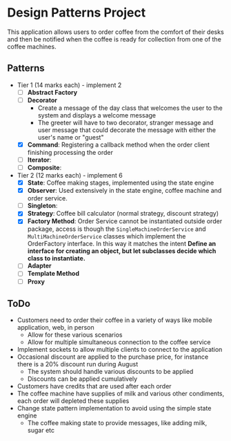 # Design Patterns Project

This application allows users to order coffee from the comfort of their desks
and then be notified when the coffee is ready for collection from one of the coffee machines.

## Patterns

- Tier 1 (14 marks each) - implement 2
    - [ ] **Abstract Factory**
    - [ ] **Decorator**
        - Create a message of the day class that welcomes the user to the system and displays a welcome message
        - The greeter will have to two decorator, stranger message and user message that could decorate the message with either the user's name or "guest"
    - [x] **Command**: Registering a callback method when the order client finishing processing the order 
    - [ ] **Iterator**:
    - [ ] **Composite**:
- Tier 2 (12 marks each) - implement 6
    - [x] **State**: Coffee making stages, implemented using the state engine
    - [x] **Observer**: Used extensively in the state engine, coffee machine and order service.
    - [ ] **Singleton**:
    - [x] **Strategy**: Coffee bill calculator (normal strategy, discount strategy)
    - [x] **Factory Method**: Order Service cannot be instantiated outside order package, access is though the 
    `SingleMachineOrderService` and `MultiMachineOrderService` classes which implement the OrderFactory interface.
    In this way it matches the intent **Define an interface for creating an object, but let subclasses decide which class to instantiate.**
    - [ ] **Adapter**
    - [ ] **Template Method** 
    - [ ] **Proxy**

## ToDo

- Customers need to order their coffee in a variety of ways like mobile application, web, in person
    - Allow for these various scenarios
    - Allow for multiple simultaneous connection to the coffee service
- Implement sockets to allow multiple clients to connect to the application
- Occasional discount are applied to the purchase price, for instance there is a 20% discount run during August
    - The system should handle various discounts to be applied
    - Discounts can be applied cumulatively
- Customers have credits that are used after each order
- The coffee machine have supplies of milk and various other condiments, each order will depleted these supplies
- Change state pattern implementation to avoid using the simple state engine
    - The coffee making state to provide messages, like adding milk, sugar etc